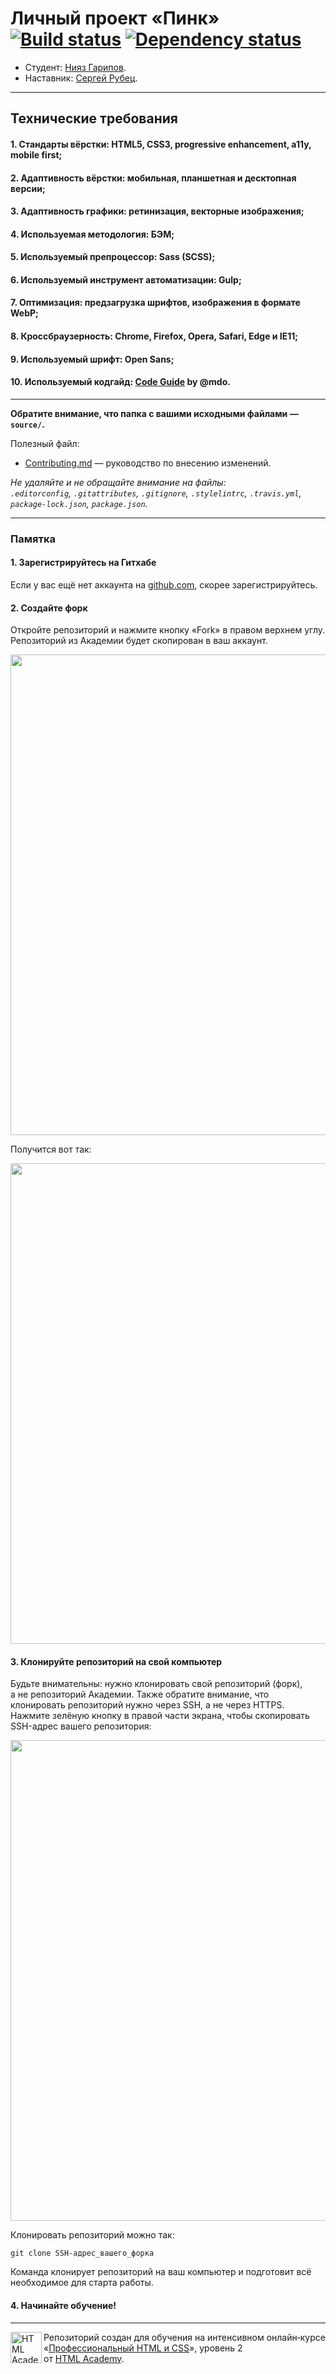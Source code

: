 # Личный проект «Пинк» [![Build status][travis-image]][travis-url] [![Dependency status][dependency-image]][dependency-url]

* Студент: [Нияз Гарипов](https://up.htmlacademy.ru/adaptive/14/user/617897).
* Наставник: [Сергей Рубец](https://up.htmlacademy.ru/htmlcss/20/user/41580).

---

## Технические требования

#### 1. Стандарты вёрстки: HTML5, CSS3, progressive enhancement, a11y, mobile first;
#### 2. Адаптивность вёрстки: мобильная, планшетная и десктопная версии;
#### 3. Адаптивность графики: ретинизация, векторные изображения;
#### 4. Используемая методология: БЭМ;
#### 5. Используемый препроцессор: Sass (SCSS);
#### 6. Используемый инструмент автоматизации: Gulp;
#### 7. Оптимизация: предзагрузка шрифтов, изображения в формате WebP;
#### 8. Кроссбраузерность: Chrome, Firefox, Opera, Safari, Edge и IE11;
#### 9. Используемый шрифт: Open Sans;
#### 10. Используемый кодгайд: [Code Guide](http://codeguide.co/) by @mdo.

---

**Обратите внимание, что папка с вашими исходными файлами — `source/`.**

Полезный файл:

- [Contributing.md](Contributing.md) — руководство по внесению изменений.

_Не удаляйте и не обращайте внимание на файлы:_<br>
_`.editorconfig`, `.gitattributes`, `.gitignore`, `.stylelintrc`, `.travis.yml`, `package-lock.json`, `package.json`._

---

### Памятка

#### 1. Зарегистрируйтесь на Гитхабе

Если у вас ещё нет аккаунта на [github.com](https://github.com/join), скорее зарегистрируйтесь.

#### 2. Создайте форк

Откройте репозиторий и нажмите кнопку «Fork» в правом верхнем углу. Репозиторий из Академии будет скопирован в ваш аккаунт.

<img width="769" alt="" src="https://cloud.githubusercontent.com/assets/10909/15455696/52f9152e-206d-11e6-9e2d-5c6a68f29419.png">

Получится вот так:

<img width="769" alt="" src="https://cloud.githubusercontent.com/assets/10909/15455697/531c27c6-206d-11e6-80d5-365e13dd691d.png">

#### 3. Клонируйте репозиторий на свой компьютер

Будьте внимательны: нужно клонировать свой репозиторий (форк), а не репозиторий Академии. Также обратите внимание, что клонировать репозиторий нужно через SSH, а не через HTTPS. Нажмите зелёную кнопку в правой части экрана, чтобы скопировать SSH-адрес вашего репозитория:

<img width="769" alt="" src="https://cloud.githubusercontent.com/assets/10909/26306255/51a677ea-3efb-11e7-8f8f-b2f929bfda21.png">

Клонировать репозиторий можно так:

```
git clone SSH-адрес_вашего_форка
```

Команда клонирует репозиторий на ваш компьютер и подготовит всё необходимое для старта работы.

#### 4. Начинайте обучение!

---

<a href="https://htmlacademy.ru/intensive/adaptive"><img align="left" width="50" height="50" alt="HTML Academy" src="https://up.htmlacademy.ru/static/img/intensive/adaptive/logo-for-github-2.png"></a>

Репозиторий создан для обучения на интенсивном онлайн‑курсе «[Профессиональный HTML и CSS](https://htmlacademy.ru/intensive/adaptive)», уровень 2 от [HTML Academy](https://htmlacademy.ru).

[travis-image]: https://travis-ci.org/htmlacademy-adaptive/617897-pink.svg?branch=master
[travis-url]: https://travis-ci.org/htmlacademy-adaptive/617897-pink
[dependency-image]: https://david-dm.org/htmlacademy-adaptive/617897-pink/dev-status.svg?style=flat-square
[dependency-url]: https://david-dm.org/htmlacademy-adaptive/617897-pink?type=dev
